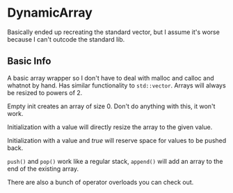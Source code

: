 # DynamicArray
Basically ended up recreating the standard vector, but I assume it's worse because I can't outcode the standard lib.

Basic Info
----------
A basic array wrapper so I don't have to deal with malloc and calloc and whatnot by hand. Has similar functionality to ``std::vector``. 
Arrays will always be resized to powers of 2.

Empty init creates an array of size 0. Don't do anything with this, it won't work.

Initialization with a value will directly resize the array to the given value.

Initialization with a value and *true* will reserve space for values to be pushed back.

``push()`` and ``pop()`` work like a regular stack, ``append()`` will add an array to the end of the existing array.

There are also a bunch of operator overloads you can check out.
